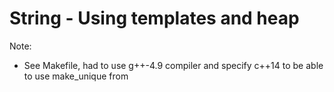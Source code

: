 # String - Using templates and heap
Note:
- See Makefile, had to use g++-4.9 compiler and specify c++14 to be
able to use make_unique from <memory>
